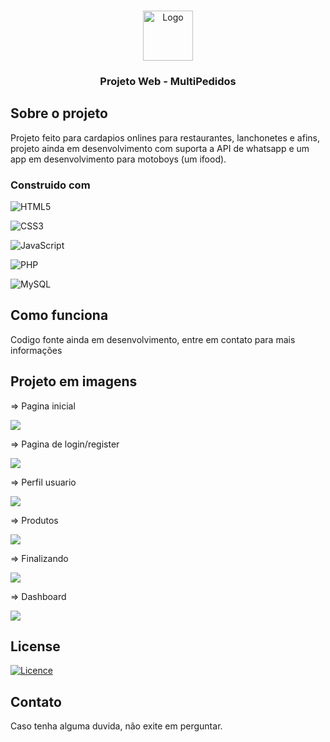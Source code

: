 
<a name="readme-top"></a>



<br />
<div align="center">
  <a href="https://github.com/snoow32">
    <img src="prints/readme.png" alt="Logo" width="80" height="80">
  </a>

  <h3 align="center">Projeto Web - MultiPedidos</h3>
</div>


## Sobre o projeto

Projeto feito para cardapios onlines para restaurantes, lanchonetes e afins, projeto ainda em desenvolvimento com suporta a API de whatsapp e um app em desenvolvimento para motoboys (um ifood).

### Construido com

![HTML5](https://img.shields.io/badge/html5-%23E34F26.svg?style=for-the-badge&logo=html5&logoColor=white)

![CSS3](https://img.shields.io/badge/css3-%231572B6.svg?style=for-the-badge&logo=css3&logoColor=white)

![JavaScript](https://img.shields.io/badge/javascript-%23323330.svg?style=for-the-badge&logo=javascript&logoColor=%23F7DF1E)

![PHP](https://img.shields.io/badge/php-%23777BB4.svg?style=for-the-badge&logo=php&logoColor=white)

![MySQL](https://img.shields.io/badge/mysql-%2300f.svg?style=for-the-badge&logo=mysql&logoColor=white)

## Como funciona

Codigo fonte ainda em desenvolvimento, entre em contato para mais informações

## Projeto em imagens

=> Pagina inicial

<img src="Prints/Foto1.png">

=> Pagina de login/register

<img src="Prints/Cadastro.png">

=> Perfil usuario

<img src="Prints/Perfil.png">

=> Produtos

<img src="Prints/Produtos.png">

=> Finalizando

<img src="Prints/Finalizando.png">

=> Dashboard

<img src="Prints/Dashboard.png">

## License

[![Licence](https://img.shields.io/github/license/Ileriayo/markdown-badges?style=for-the-badge)](./LICENSE)

## Contato

Caso tenha alguma duvida, não exite em perguntar.